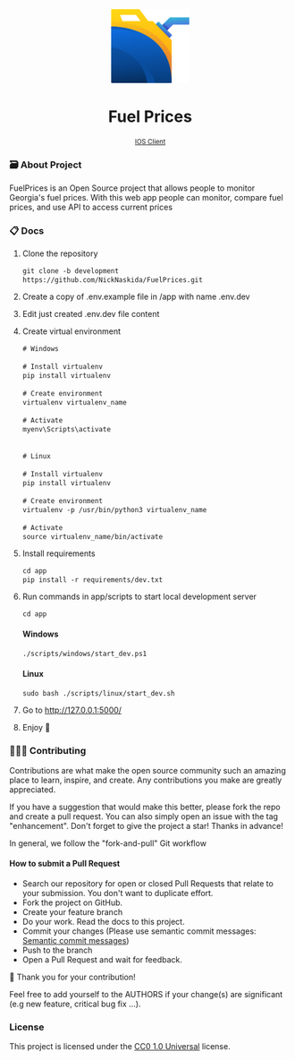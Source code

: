 <div align="center">
	<img src="./app/src/static/img/logo.png" width="140" title="Logo">
    <h1>Fuel Prices</h1>
    <small><a href="https://github.com/NickNaskida/FuelPrices-IOS">IOS Client</a></small>
</div>

### 🗃 About Project

FuelPrices is an Open Source project that allows people to monitor Georgia's fuel prices. With this web app people can
monitor, compare fuel prices, and use API to access current prices

### 📋 Docs

1. Clone the repository

    ```git
    git clone -b development https://github.com/NickNaskida/FuelPrices.git
    ```

2. Create a copy of .env.example file in /app with name .env.dev

3. Edit just created .env.dev file content

4. Create virtual environment
   ```
   # Windows
   
   # Install virtualenv
   pip install virtualenv
   
   # Create environment
   virtualenv virtualenv_name
   
   # Activate
   myenv\Scripts\activate
   
   
   # Linux
   
   # Install virtualenv
   pip install virtualenv
   
   # Create environment
   virtualenv -p /usr/bin/python3 virtualenv_name
   
   # Activate
   source virtualenv_name/bin/activate
   ```

5. Install requirements
   ```
   cd app
   pip install -r requirements/dev.txt
   ```

6. Run commands in app/scripts to start local development server
    ```
    cd app
    ```

   #### Windows
    ```
    ./scripts/windows/start_dev.ps1
    ```

   #### Linux
    ```
    sudo bash ./scripts/linux/start_dev.sh
    ```

7. Go to http://127.0.0.1:5000/
8. Enjoy 💫

### 👨🏼‍🔬 Contributing

Contributions are what make the open source community such an amazing place to learn, inspire, and create. Any
contributions you make are greatly appreciated.

If you have a suggestion that would make this better, please fork the repo and create a pull request. You can also
simply open an issue with the tag "enhancement". Don't forget to give the project a star! Thanks in advance!

In general, we follow the "fork-and-pull" Git workflow

#### How to submit a Pull Request

- Search our repository for open or closed Pull Requests that relate to your submission. You don't want to duplicate
  effort.
- Fork the project on GitHub.
- Create your feature branch
- Do your work. Read the docs to this project.
- Commit your changes (Please use semantic commit
  messages: [Semantic commit messages](https://gist.github.com/joshbuchea/6f47e86d2510bce28f8e7f42ae84c716))
- Push to the branch
- Open a Pull Request and wait for feedback.

🎉 Thank you for your contribution!

Feel free to add yourself to the AUTHORS if your change(s) are significant (e.g new feature, critical bug fix ...).


### License

This project is licensed under the [CC0 1.0 Universal](https://creativecommons.org/publicdomain/zero/1.0/) license.